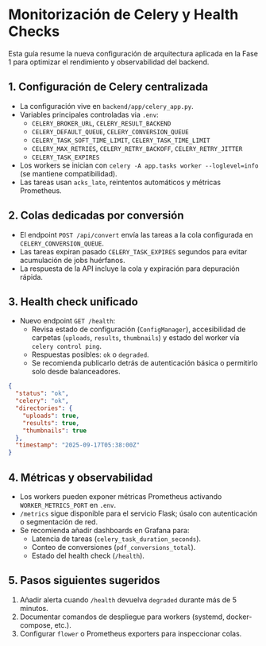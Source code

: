 # Monitorización de Celery y Health Checks

Esta guía resume la nueva configuración de arquitectura aplicada en la Fase 1 para optimizar el rendimiento y observabilidad del backend.

## 1. Configuración de Celery centralizada

- La configuración vive en `backend/app/celery_app.py`.
- Variables principales controladas via `.env`:
  - `CELERY_BROKER_URL`, `CELERY_RESULT_BACKEND`
  - `CELERY_DEFAULT_QUEUE`, `CELERY_CONVERSION_QUEUE`
  - `CELERY_TASK_SOFT_TIME_LIMIT`, `CELERY_TASK_TIME_LIMIT`
  - `CELERY_MAX_RETRIES`, `CELERY_RETRY_BACKOFF`, `CELERY_RETRY_JITTER`
  - `CELERY_TASK_EXPIRES`
- Los workers se inician con `celery -A app.tasks worker --loglevel=info` (se mantiene compatibilidad).
- Las tareas usan `acks_late`, reintentos automáticos y métricas Prometheus.

## 2. Colas dedicadas por conversión

- El endpoint `POST /api/convert` envía las tareas a la cola configurada en `CELERY_CONVERSION_QUEUE`.
- Las tareas expiran pasado `CELERY_TASK_EXPIRES` segundos para evitar acumulación de jobs huérfanos.
- La respuesta de la API incluye la cola y expiración para depuración rápida.

## 3. Health check unificado

- Nuevo endpoint `GET /health`:
  - Revisa estado de configuración (`ConfigManager`), accesibilidad de carpetas (`uploads`, `results`, `thumbnails`) y estado del worker vía `celery control ping`.
  - Respuestas posibles: `ok` o `degraded`.
  - Se recomienda publicarlo detrás de autenticación básica o permitirlo solo desde balanceadores.

```json
{
  "status": "ok",
  "celery": "ok",
  "directories": {
    "uploads": true,
    "results": true,
    "thumbnails": true
  },
  "timestamp": "2025-09-17T05:38:00Z"
}
```

## 4. Métricas y observabilidad

- Los workers pueden exponer métricas Prometheus activando `WORKER_METRICS_PORT` en `.env`.
- `/metrics` sigue disponible para el servicio Flask; úsalo con autenticación o segmentación de red.
- Se recomienda añadir dashboards en Grafana para:
  - Latencia de tareas (`celery_task_duration_seconds`).
  - Conteo de conversiones (`pdf_conversions_total`).
  - Estado del health check (`/health`).

## 5. Pasos siguientes sugeridos

1. Añadir alerta cuando `/health` devuelva `degraded` durante más de 5 minutos.
2. Documentar comandos de despliegue para workers (systemd, docker-compose, etc.).
3. Configurar `flower` o Prometheus exporters para inspeccionar colas.
